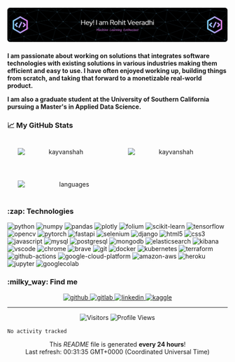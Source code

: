 ![Header](static/github-header-image.png)
<!-- <h1 align="center">Hi 👋, I'm Kayvan</h1>
<h2 align="center">Data Engineer | AI, Data Science &amp; Cloud Computing enthusiast</h2> -->
<h4>I am passionate about working on solutions that integrates software technologies with existing solutions in various industries making them efficient and easy to use. I have often enjoyed working up, building things from scratch, and taking that forward to a monetizable real-world product.

I am also a graduate student at the University of Southern California pursuing a Master&#39;s in Applied Data Science.</h4>

### 📈 My GitHub Stats
<div style="display: flex;" align="center">
     <img align="center" width="48%"
          style="margin: 20px; padding: 0 4px;"
          src="https://github-readme-streak-stats.herokuapp.com/?user=Rohit04121998&count_private=true&show_icons=true&theme=tokyonight&hide_border=true" 
          alt="kayvanshah" />
     <img align="center" width="48%"
          style="margin: 20px; padding: 0 4px;"
          src="https://github-readme-stats-sigma-five.vercel.app/api?username=Rohit04121998&show_icons=true&locale=en&count_private=true&show_icons=true&theme=tokyonight&hide_border=true"
          alt="kayvanshah" />
</div>

<br/>
<div style="display: flex;" align="center">
     <img align="center" width="48%"
          style="margin: 20px; padding: 0 4px;"
          src="https://github-readme-stats-sigma-five.vercel.app/api/top-langs/?username=Rohit04121998&show_icons=true&theme=tokyonight&hide_border=true&layout=compact" 
          alt="languages" />
</div>

<!-- TECHNOLOGIES -->
<h3>:zap: Technologies</h3>

<p>
    <img alt="python" src="https://img.shields.io/badge/Python-black?logo=python&amp;amp;style=plastic" /> <img alt="numpy" src="https://img.shields.io/badge/NumPy-black?logo=numpy&amp;amp;style=plastic" /> <img alt="pandas" src="https://img.shields.io/badge/Pandas-black?logo=pandas&amp;amp;style=plastic" /> <img alt="plotly" src="https://img.shields.io/badge/Plotly-black?logo=plotly&amp;amp;style=plastic" /> <img alt="folium" src="https://img.shields.io/badge/Folium-black?logo=folium&amp;amp;style=plastic" /> <img alt="scikit-learn" src="https://img.shields.io/badge/Scikit%20Learn-black?logo=scikit-learn&amp;amp;style=plastic" /> <img alt="tensorflow" src="https://img.shields.io/badge/Tensorflow-black?logo=tensorflow&amp;amp;style=plastic" /> <img alt="opencv" src="https://img.shields.io/badge/OpenCV-black?logo=opencv&amp;amp;style=plastic" /> <img alt="pytorch" src="https://img.shields.io/badge/Pytorch-black?logo=pytorch&amp;amp;style=plastic" /> <img alt="fastapi" src="https://img.shields.io/badge/FastAPI-black?logo=fastapi&amp;amp;style=plastic" /> <img alt="selenium" src="https://img.shields.io/badge/Selenium-black?logo=selenium&amp;amp;style=plastic" /> <img alt="django" src="https://img.shields.io/badge/Django-black?logo=django&amp;amp;style=plastic" /> <img alt="html5" src="https://img.shields.io/badge/HTML5-black?logo=html5&amp;amp;style=plastic" /> <img alt="css3" src="https://img.shields.io/badge/CSS3-black?logo=css3&amp;amp;style=plastic" /> <img alt="javascript" src="https://img.shields.io/badge/JavaScript-black?logo=javascript&amp;amp;style=plastic" /> <img alt="mysql" src="https://img.shields.io/badge/MySQL-black?logo=mysql&amp;amp;style=plastic" /> <img alt="postgresql" src="https://img.shields.io/badge/PostgreSQL-black?logo=postgresql&amp;amp;style=plastic" /> <img alt="mongodb" src="https://img.shields.io/badge/MongoDB-black?logo=mongodb&amp;amp;style=plastic" /> <img alt="elasticsearch" src="https://img.shields.io/badge/Elasticsearch-black?logo=elasticsearch&amp;amp;style=plastic" /> <img alt="kibana" src="https://img.shields.io/badge/Kibana-black?logo=kibana&amp;amp;style=plastic" /> <img alt="vscode" src="https://img.shields.io/badge/VSCode-black?logo=visual-studio-code&amp;amp;style=plastic" /> <img alt="chrome" src="https://img.shields.io/badge/Google%20Chrome-black?logo=google-chrome&amp;amp;style=plastic" /> <img alt="brave" src="https://img.shields.io/badge/Brave-black?logo=brave&amp;amp;style=plastic" /> <img alt="git" src="https://img.shields.io/badge/Git-black?logo=git&amp;amp;style=plastic" /> <img alt="docker" src="https://img.shields.io/badge/Docker-black?logo=docker&amp;amp;style=plastic" /> <img alt="kubernetes" src="https://img.shields.io/badge/Kubernetes-black?logo=kubernetes&amp;amp;style=plastic" /> <img alt="terraform" src="https://img.shields.io/badge/Terraform-black?logo=terraform&amp;amp;style=plastic" /> <img alt="github-actions" src="https://img.shields.io/badge/Github%20Actions-black?logo=github-actions&amp;amp;style=plastic" /> <img alt="google-cloud-platform" src="https://img.shields.io/badge/GCP-black?logo=google-cloud&amp;amp;style=plastic" /> <img alt="amazon-aws" src="https://img.shields.io/badge/AWS-black?logo=amazon-aws&amp;amp;style=plastic" /> <img alt="heroku" src="https://img.shields.io/badge/Heroku-black?logo=heroku&amp;amp;style=plastic" /> <img alt="jupyter" src="https://img.shields.io/badge/Jupyter Notebook-black?logo=jupyter&amp;amp;style=plastic" /> <img alt="googlecolab" src="https://img.shields.io/badge/Google Colab-black?logo=googlecolab&amp;amp;style=plastic" /> 
</p>

<!-- SOCIAL -->
<h3>:milky_way: Find me</h3>

<p align="center">
    <a href="https://github.com/KayvanShah1" target="_blank">
        <img alt="github" src="https://img.shields.io/badge/GitHub-100000?style=for-the-badge&amp;logo=github&amp;logoColor=white" />
    </a><a href="https://gitlab.com/kayvanshah1" target="_blank">
        <img alt="gitlab" src="https://img.shields.io/badge/GitLab-330F63?style=for-the-badge&amp;logo=gitlab&amp;logoColor=white" />
    </a><a href="https://www.linkedin.com/in/kayvanshah999/" target="_blank">
        <img alt="linkedin" src="https://img.shields.io/badge/LinkedIn-0077B5?style=for-the-badge&amp;logo=linkedin&amp;logoColor=white" />
    </a><a href="https://www.kaggle.com/kayvanshah" target="_blank">
        <img alt="kaggle" src="https://img.shields.io/badge/Kaggle-20BEFF?style=for-the-badge&amp;logo=Kaggle&amp;logoColor=whitee" />
    </a>
</p>

<hr />

<!-- GitHub profile viewers and visitors -->
<p align="center">
    <img alt="Visitors" src="https://visitor-badge.laobi.icu/badge?page_id=Rohit04121998&color=blue"/>
    <img alt="Profile Views" src="https://komarev.com/ghpvc/?username=Rohit04121998"/>
</p>

<!-- FOOTER -->
<!--START_SECTION:waka-->
```text
No activity tracked
```
<!--END_SECTION:waka-->
<p align="center">
    This <i>README</i> file is generated <b>every 24 hours</b>!</br>
    Last refresh: 00:31:35 GMT+0000 (Coordinated Universal Time)<br />
</p>
<!-- <p align="center">
    <img src="https://github.com/Rohit04121998/Rohit04121998/workflows/README%20build/badge.svg" /> 
    <img alt="Stars" src="https://img.shields.io/github/stars/Rohit04121998/Rohit04121998?style=flat-square&labelColor=343b41"/> 
    <img alt="Forks" src="https://img.shields.io/github/forks/Rohit04121998/Rohit04121998?style=flat-square&labelColor=343b41"/>
</p> -->

